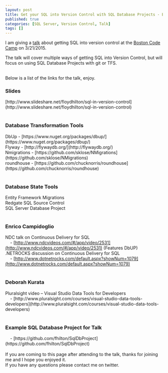 ```yaml
---
layout: post
title: Get your SQL into Version Control with SQL Database Projects - Boston Code Camp Talk
published: true
categories: [SQL Server, Version Control, Talk]
tags: []
---
```

<!--more-->

I am giving a [talk](http://www.bostoncodecamp.com/CC23/Sessions/Details/14225) about getting SQL into version control at the [Boston Code Camp](http://www.bostoncodecamp.com/) on 3/21/2015.
<br>

The talk will cover multiple ways of getting SQL into Version Control, but will focus on using SQL Database Projects with git or TFS.

<br>Below is a list of the links for the talk, enjoy.

<h3>Slides</h3>
[http://www.slideshare.net/floydhilton/sql-in-version-control](http://www.slideshare.net/floydhilton/sql-in-version-control)
<br>
<br>
<h3>Database Transformation Tools</h3>
DbUp​ -
[https://www.nuget.org/packages/dbup/](https://www.nuget.org/packages/dbup/)<br>
Flyway​ -
[http://flywaydb.org/](http://flywaydb.org/)<br>
Nmigrations​ -
[https://github.com/sklose/NMigrations](https://github.com/sklose/NMigrations)<br>
roundhouse​ -
[https://github.com/chucknorris/roundhouse](https://github.com/chucknorris/roundhouse)<br>
<br>
<h3>Database State Tools</h3>
Entity Framework Migrations​<br>
Redgate SQL Source Control​<br>
SQL Server Database Project<br>
<br>
<h3>Enrico Campidoglio​</h3>

NDC talk on Continuous Delivery for SQL​<br>
&nbsp;&nbsp;&nbsp; - [http://www.ndcvideos.com/#/app/video/2531](http://www.ndcvideos.com/#/app/video/2531) (Features DbUP) <br>
.NETROCKS discussion on Continuous Delivery for SQL​<br>
&nbsp;&nbsp;&nbsp; - [http://www.dotnetrocks.com/default.aspx?showNum=1079](http://www.dotnetrocks.com/default.aspx?showNum=1079)<br>
<br>
<h3>Deborah Kurata​</h3>
Pluralsight video – Visual Studio Data Tools for Developers​<br>
&nbsp;&nbsp;&nbsp; - [http://www.pluralsight.com/courses/visual-studio-data-tools-developers](http://www.pluralsight.com/courses/visual-studio-data-tools-developers)
<br>
<br>
<h3>Example SQL Database Project for Talk</h3>
&nbsp;&nbsp;&nbsp; - [https://github.com/fhilton/SqlDbProject](https://github.com/fhilton/SqlDbProject)
<br><br>
If you are coming to this page after attending to the talk, thanks for joining me and I hope you enjoyed it.
<br>If you have any questions please contact me on twitter.
